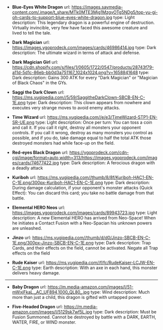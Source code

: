 - **Blue-Eyes White Dragon**
    url: https://images.saymedia-content.com/.image/t_share/MTk0MTE3Mjg1MzgyOTg5NDg5/top-yu-gi-oh-cards-to-support-blue-eyes-white-dragon.jpg
    type: Light
    description: This legendary dragon is a powerful engine of destruction. Virtually invincible, very few have faced this awesome creature and lived to tell the tale.

- **Dark Magician**
    url: https://images.ygoprodeck.com/images/cards/46986414.jpg
    type: Dark
    description:  The ultimate wizard in terms of attack and defense.

- **Dark Magician Girl**
    url: https://cdn.shopify.com/s/files/1/0605/1722/0547/products/28743f79-a11d-5d1c-86eb-bb0d3a751167_1024x1024.png?v=1658841648
    type: Dark
    description: Gains 300 ATK for every "Dark Magician" or "Magician of Black Chaos" in the GYs.

- **Saggi the Dark Clown**
    url: https://ms.yugipedia.com//5/59/SaggitheDarkClown-SBCB-EN-C-1E.png
    type: Dark
    description: This clown appears from nowhere and executes very strange moves to avoid enemy attacks.

- **Time Wizard**
    url: https://ms.yugipedia.com//e/e3/TimeWizard-STP1-EN-SR-UE.png
    type: Light
    description: Once per turn: You can toss a coin and call it. If you call it right, destroy all monsters your opponent controls. If you call it wrong, destroy as    many monsters you control as possible, and if you do, take damage equal to half the total ATK those destroyed monsters had while face-up on the field.

- **Red-eyes Black Dragon**
    url: https://ygoprodeck.com/cdn-cgi/image/format=auto,width=313/https://images.ygoprodeck.com/images/cards/74677422.jpg
    type: Dark
    description: A ferocious dragon with a deadly attack

- **Kuriboh**
    url: https://ms.yugipedia.com//thumb/8/8f/Kuriboh-HAC1-EN-C-1E.png/300px-Kuriboh-HAC1-EN-C-1E.png
    type: Dark
    description: During damage calculation, if your opponent's monster attacks (Quick Effect): You can discard this card; you take no battle damage from that battle.

- **Elemental HERO Neos**
    url: https://images.ygoprodeck.com/images/cards/89943723.jpg
    type: Light
    description: A new Elemental HERO has arrived from Neo-Space! When he initiates a Contact Fusion with a Neo-Spacian his unknown powers are unleashed.

- **Jinzo**
    url: https://ms.yugipedia.com//thumb/d/d0/Jinzo-SBCB-EN-C-1E.png/300px-Jinzo-SBCB-EN-C-1E.png
    type: Dark
    description: Trap Cards, and their effects on the field, cannot be activated. Negate all Trap effects on the field

- **Rude Kaiser**
    url: https://ms.yugipedia.com//f/fc/RudeKaiser-LCJW-EN-C-1E.png
    type: Earth
    description: With an axe in each hand, this monster delivers heavy damage.

---

- **Baby Dragon**
    url: https://m.media-amazon.com/images/I/51-mWxjFkaL._AC_UF894,1000_QL80_.jpg
    type: Wind
    description: Much more than just a child, this dragon is gifted with untapped power.

- **Five-Headed Dragon**
    url: https://m.media-amazon.com/images/I/5129sk7wf5L.jpg
    type: Dark
    description: Must be Fusion Summoned. Cannot be destroyed by battle with a DARK, EARTH, WATER, FIRE, or WIND monster.